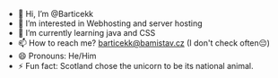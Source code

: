 - 👋 Hi, I’m @Barticekk
- 👀 I’m interested in Webhosting and server hosting
- 🌱 I’m currently learning java and CSS
- 📫 How to reach me? barticekk@bamistav.cz (I don't check often😔)
- 😄 Pronouns: He/Him
- ⚡ Fun fact: Scotland chose the unicorn to be its national animal.

<!---
Barticekk/Barticekk is a ✨ special ✨ repository because its `README.md` (this file) appears on your GitHub profile.
You can click the Preview link to take a look at your changes.
--->
